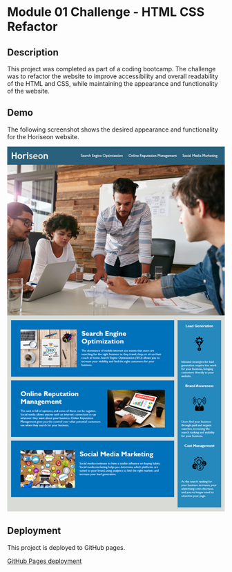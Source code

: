 # Module 01 Challenge - HTML CSS Refactor

## Description

This project was completed as part of a coding bootcamp. The challenge was to refactor the website to improve accessibility and overall readability of the HTML and CSS, while maintaining the appearance and functionality of the website.

## Demo

The following screenshot shows the desired appearance and functionality for the Horiseon website.

![The desired appearance and functionality for the Horiseon website](./assets/images/demo.png)

## Deployment

This project is deployed to GitHub pages.

[GitHub Pages deployment](https://kim-lan.github.io/bootcamp-module-01-html-css-refactor/)
